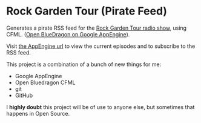 Rock Garden Tour (Pirate Feed)
==============================

Generates a pirate RSS feed for the [Rock Garden Tour radio show](http://www.sdpb.org/rockgardentour/), using CFML. ([Open BlueDragon on Google AppEngine](http://wiki.openbluedragon.org/wiki/index.php/Category:GoogleAppEngine)).

Visit [the AppEngine url](http://rockgardentour.appspot.com) to view the current episodes and to subscribe to the RSS feed.

This project is a combination of a bunch of new things for me:

* Google AppEngine
* Open Bluedragon CFML
* git
* GitHub

I **highly doubt** this project will be of use to anyone else, but sometimes that happens in Open Source.
